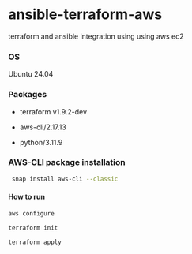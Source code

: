 # ansible-terraform-aws
terraform and ansible integration using using aws ec2

### OS 

Ubuntu 24.04

### Packages

* terraform v1.9.2-dev

* aws-cli/2.17.13

* python/3.11.9

### AWS-CLI package installation

 ```sh
  snap install aws-cli --classic
  ```

#### How to run

```sh
aws configure
```
```sh
terraform init
```
```sh
terraform apply
```